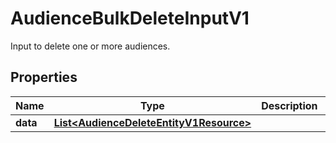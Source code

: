 

# AudienceBulkDeleteInputV1

Input to delete one or more audiences.

## Properties

Name | Type | Description | Notes
------------ | ------------- | ------------- | -------------
**data** | [**List&lt;AudienceDeleteEntityV1Resource&gt;**](AudienceDeleteEntityV1Resource.md) |  |  [optional]



